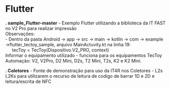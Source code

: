# Flutter
<p><b>. sample_Flutter-master</b> - Exemplo Flutter utilizando a biblioteca da IT FAST no V2 Pro para realizar impressão<br>
Observações: <br>
- Dentro da pasta Android -> app -> src -> main -> kotlin -> com -> example ->flutter_tectoy_sample, arquivo MainActuvity.kt
na linha 19:<br>
&ensp;&ensp;&ensp;tecToy = TecToy(Dispositivo.V2_PRO, context)<br>
Informar o equipamento utilizado - funciona para os equipamentos TecToy Automação: V2, V2Pro, D2 Mini, D2s, T2 Mini, T2s, K2 e K2 Mini.<br></p>

<b>. Coletores</b> - Fonte de demonstração para uso da IT4R nos Coletores - L2s L2Ks para utilizarem o recurso de leitura de codigo de barrar 1D e 2D e leitura/escrita de NFC<br></p>
<br>
